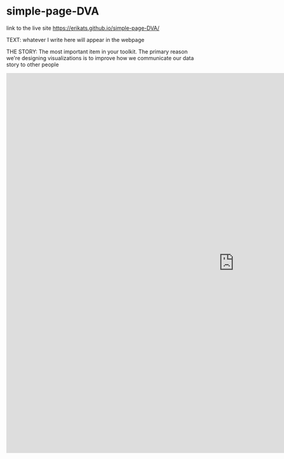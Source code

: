 # simple-page-DVA

link to the live site https://erikats.github.io/simple-page-DVA/

TEXT: whatever I write here will appear in the webpage

THE STORY:
The most important item in your toolkit. The primary reason we're designing visualizations is to improve how we communicate our data story to other people

<iframe width="1200" height="1000" seamless frameborder="0" scrolling="no" src="https://docs.google.com/spreadsheets/d/e/2PACX-1vT0_ScqbSQyLUSlCaEX8g64lyTm4PXDLdlpYVAgAvY4T85wgpXcBx1IPpLGYTZkW0XMejOuRmWeI7rB/pubchart?oid=541735389&amp;format=interactive"></iframe>
